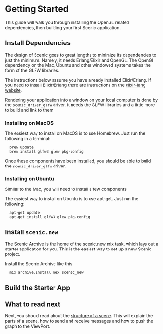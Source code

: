 # Getting Started

This guide will walk you through installing the OpenGL related dependencies, then building your first Scenic application.

## Install Dependencies

The design of Scenic goes to great lengths to minimize its dependencies to just the minimum. Namely, it needs Erlang/Elixir and OpenGL. The OpenGl dependency on the Mac, Ubuntu and other windowed systems takes the form of the GLFW libraries.

The instructions below assume you have already installed Elixir/Erlang. If you need to install Elixir/Erlang there are instructions on the [elixir-lang website](https://elixir-lang.org/install.html).

Rendering your application into a window on your local computer is done by the `scenic_driver_glfw` driver. It needs the GLFW libraries and a little more to build and link to them.

### Installing on MacOS

The easiest way to install on MacOS is to use Homebrew. Just run the following in a terminal:

      brew update
      brew install glfw3 glew pkg-config

Once these components have been installed, you should be able to build the `scenic_driver_glfw` driver.

### Installing on Ubuntu

Similar to the Mac, you will need to install a few components.

The easiest way to install on Ubuntu is to use apt-get. Just run the following:

      apt-get update
      apt-get install glfw3 glew pkg-config 


## Install `scenic.new`

The Scenic Archive is the home of the scenic.new mix task, which lays out a starter application for you. This is the easiest way to set up a new Scenic project.

Install the Scenic Archive like this

      mix archive.install hex scenic_new



## Build the Starter App


## What to read next

Next, you should read about the [structure of a scene](scene_structure.html). This will explain the parts of a scene, how to send and receive messages and how to push the graph to the ViewPort.
